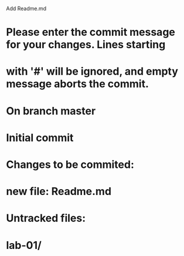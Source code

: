 Add Readme.md
# Please enter the commit message for your changes. Lines starting
# with '#' will be ignored, and empty message aborts the commit.
# 
# On branch master
#
# Initial commit
#
# Changes to be commited:
#	new file: Readme.md
#
# Untracked files:
#	lab-01/
#
